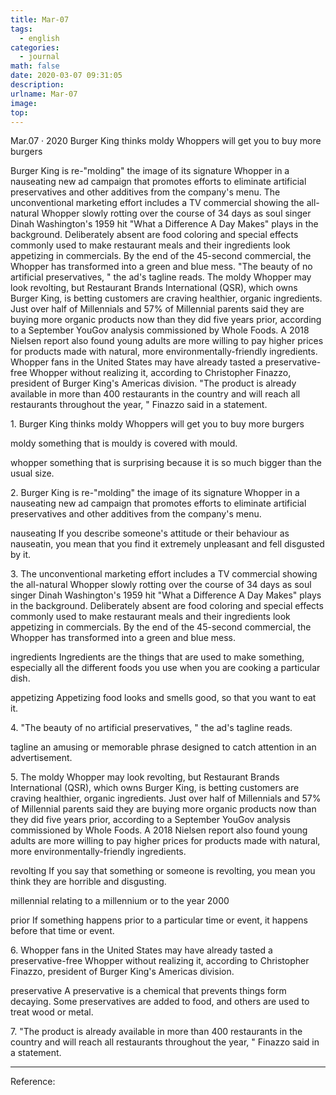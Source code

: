 ```yaml
---
title: Mar-07
tags:
  - english
categories:
  - journal
math: false
date: 2020-03-07 09:31:05
description:
urlname: Mar-07
image:
top:
---
```

Mar.07 · 2020
Burger King thinks moldy Whoppers will get you to buy more burgers

Burger King is re-"molding" the image of its signature Whopper in a nauseating new ad campaign that promotes efforts to eliminate artificial preservatives and other additives from the company's menu.
The unconventional marketing effort includes a TV commercial showing the all-natural Whopper slowly rotting over the course of 34 days as soul singer Dinah Washington's 1959 hit "What a Difference A Day Makes" plays in the background. Deliberately absent are food coloring and special effects commonly used to make restaurant meals and their ingredients look appetizing in commercials. By the end of the 45-second commercial, the Whopper has transformed into a green and blue mess.
"The beauty of no artificial preservatives, " the ad's tagline reads.
The moldy Whopper may look revolting, but Restaurant Brands International (QSR), which owns Burger King, is betting customers are craving healthier, organic ingredients. Just over half of Millennials and 57% of Millennial parents said they are buying more organic products now than they did five years prior, according to a September YouGov analysis commissioned by Whole Foods. A 2018 Nielsen report also found young adults are more willing to pay higher prices for products made with natural, more environmentally-friendly ingredients.
Whopper fans in the United States may have already tasted a preservative-free Whopper without realizing it, according to Christopher Finazzo, president of Burger King's Americas division.
"The product is already available in more than 400 restaurants in the country and will reach all restaurants throughout the year, " Finazzo said in a statement.




<!--more-->

<span id="inline-toc">1.</span>
Burger King thinks moldy Whoppers will get you to buy more burgers

<span id="inline-green">moldy</span>
something that is mouldy is covered with mould.

<span id="inline-green">whopper</span>
something that is surprising because it is so much bigger than the usual size.

<span id="inline-toc">2.</span>
Burger King is re-"molding" the image of its signature Whopper in a nauseating new ad campaign that promotes efforts to eliminate artificial preservatives and other additives from the company's menu.

<span id="inline-green">nauseating</span>
If you describe someone's attitude or their behaviour as nauseatin, you mean that you find it extremely unpleasant and fell disgusted by it.

<span id="inline-toc">3.</span>
The unconventional marketing effort includes a TV commercial showing the all-natural Whopper slowly rotting over the course of 34 days as soul singer Dinah Washington's 1959 hit "What a Difference A Day Makes" plays in the background. Deliberately absent are food coloring and special effects commonly used to make restaurant meals and their ingredients look appetizing in commercials. By the end of the 45-second commercial, the Whopper has transformed into a green and blue mess.

<span id="inline-green">ingredients</span>
Ingredients are the things that are used to make something, especially all the different foods you use when you are cooking a particular dish.

<span id="inline-green">appetizing</span>
Appetizing food looks and smells good, so that you want to eat it.

<span id="inline-toc">4.</span>
"The beauty of no artificial preservatives, " the ad's tagline reads.

<span id="inline-green">tagline</span>
an amusing or memorable phrase designed to catch attention in an advertisement.

<span id="inline-toc">5.</span>
The moldy Whopper may look revolting, but Restaurant Brands International (QSR), which owns Burger King, is betting customers are craving healthier, organic ingredients. Just over half of Millennials and 57% of Millennial parents said they are buying more organic products now than they did five years prior, according to a September YouGov analysis commissioned by Whole Foods. A 2018 Nielsen report also found young adults are more willing to pay higher prices for products made with natural, more environmentally-friendly ingredients.

<span id="inline-green">revolting</span>
If you say that something or someone is revolting, you mean you think they are horrible and disgusting.

<span id="inline-green">millennial</span>
relating to a millennium or to the year 2000

<span id="inline-green">prior</span>
If something happens prior to a particular time or event, it happens before that time or event.

<span id="inline-toc">6.</span>
Whopper fans in the United States may have already tasted a preservative-free Whopper without realizing it, according to Christopher Finazzo, president of Burger King's Americas division.

<span id="inline-green">preservative</span>
A preservative is a chemical that prevents things form decaying. Some preservatives are added to food, and others are used to treat wood or metal.

<span id="inline-toc">7.</span>
"The product is already available in more than 400 restaurants in the country and will reach all restaurants throughout the year, " Finazzo said in a statement.





---
Reference:


